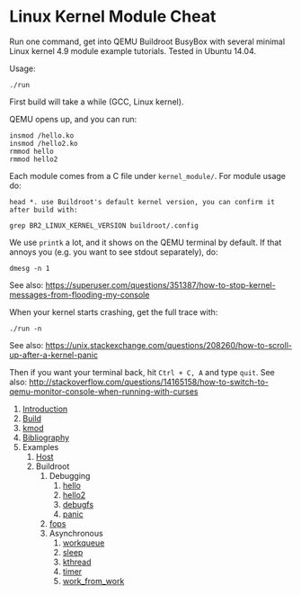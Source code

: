 # Linux Kernel Module Cheat

Run one command, get into QEMU Buildroot BusyBox with several minimal Linux kernel 4.9 module example tutorials. Tested in Ubuntu 14.04.

Usage:

    ./run

First build will take a while (GCC, Linux kernel).

QEMU opens up, and you can run:

    insmod /hello.ko
    insmod /hello2.ko
    rmmod hello
    rmmod hello2

Each module comes from a C file under `kernel_module/`. For module usage do:

    head *. use Buildroot's default kernel version, you can confirm it after build with:

    grep BR2_LINUX_KERNEL_VERSION buildroot/.config

We use `printk` a lot, and it shows on the QEMU terminal by default. If that annoys you (e.g. you want to see stdout separately), do:

    dmesg -n 1

See also: <https://superuser.com/questions/351387/how-to-stop-kernel-messages-from-flooding-my-console>

When your kernel starts crashing, get the full trace with:

    ./run -n

See also: <https://unix.stackexchange.com/questions/208260/how-to-scroll-up-after-a-kernel-panic>

Then if you want your terminal back, hit `Ctrl + C, A` and type `quit`. See also: <http://stackoverflow.com/questions/14165158/how-to-switch-to-qemu-monitor-console-when-running-with-curses>

1.  [Introduction](introduction.md)
1.  [Build](build.md)
1.  [kmod](kmod.md)
1.  [Bibliography](bibliography.md)
1.  Examples
    1.  [Host](host/)
    1.  Buildroot
        1.  Debugging
            1.  [hello](kernel_module/hello.c)
            1.  [hello2](kernel_module/hello2.c)
            1.  [debugfs](kernel_module/debugfs.c)
            1.  [panic](kernel_module/panic.c)
        1.  [fops](kernel_module/fops.c)
        1.  Asynchronous
            1. [workqueue](kernel_module/workqueue.c)
            1. [sleep](kernel_module/sleep.c)
            1. [kthread](kernel_module/kthread.c)
            1. [timer](kernel_module/timer.c)
            1. [work_from_work](kernel_module/work_from_work.c)
